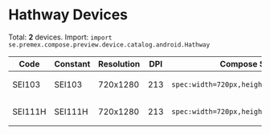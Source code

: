 # Hathway Devices

Total: **2** devices. Import: `import se.premex.compose.preview.device.catalog.android.Hathway`

| Code | Constant | Resolution | DPI | Compose Spec | Preview Usage |
|------|----------|------------|-----|-------------|---------------|
| SEI103 | SEI103 | 720x1280 | 213 | `spec:width=720px,height=1280px,dpi=213` | `@Preview(device = Hathway.SEI103)` |
| SEI111H | SEI111H | 720x1280 | 213 | `spec:width=720px,height=1280px,dpi=213` | `@Preview(device = Hathway.SEI111H)` |

<!-- Generated automatically. Do not edit manually. -->
